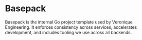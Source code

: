 # Basepack

Basepack is the internal Go project template used by Veronique Engineering.
It enforces consistency across services, accelerates development, and includes tooling we use across all backends.
